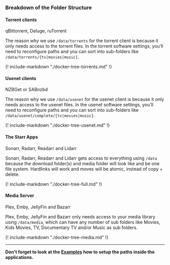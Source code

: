 ### Breakdown of the Folder Structure

#### Torrent clients

qBittorrent, Deluge, ruTorrent

The reason why we use `/data/torrents` for the torrent client is because it only needs access to the torrent files. In the torrent software settings, you’ll need to reconfigure paths and you can sort into sub-folders like `/data/torrents/{tv|movies|music}`.

{! include-markdown "./docker-tree-torrents.md" !}

#### Usenet clients

NZBGet or SABnzbd

The reason why we use `/data/usenet` for the usenet client is because it only needs access to the usenet files. In the usenet software settings, you’ll need to reconfigure paths and you can sort into sub-folders like `/data/usenet/complete/{tv|movies|music}`.

{! include-markdown "./docker-tree-usenet.md" !}

#### The Starr Apps

Sonarr, Radarr, Readarr and Lidarr

Sonarr, Radarr, Readarr and Lidarr gets access to everything using `/data` because the download folder(s) and media folder will look like and be one file system. Hardlinks will work and moves will be atomic, instead of copy + delete.

{! include-markdown "./docker-tree-full.md" !}

#### Media Server

Plex, Emby, JellyFin and Bazarr

Plex, Emby, JellyFin and Bazarr only needs access to your media library using `/data/media`, which can have any number of sub folders like Movies, Kids Movies, TV, Documentary TV and/or Music as sub folders.

{! include-markdown "./docker-tree-media.md" !}

---

**Don't forget to look at the [Examples](/Hardlinks/Examples/) how to setup the paths inside the applications.**
